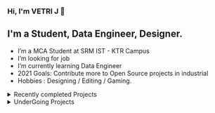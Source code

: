 ### Hi, I'm VETRI J 👋

## I'm a Student, Data Engineer, Designer.

- I’m a MCA Student at SRM IST - KTR Campus
- I’m looking for job 
- I’m currently learning Data Engineer
- 2021 Goals: Contribute more to Open Source projects in industrial
- Hobbies : Designing / Editing / Gaming.
<details>
  <summary> Recently completed Projects</summary>
<!--START_SECTION:activity-->
  
1. [ETL(Transformation 5M data into Actional Insights)](https://github.com/vettrivikas/DataEngineering/blob/main/ETL/ETL_Process.ipynb)

2. [Twitter Sentiment Analysis Using Spark Streaming Kafka](https://github.com/vettrivikas/DataEngineering)

3. [TechUtsav7.0 (SRM College Event Site created using Angular, Firebase)](https://github.com/vettrivikas/techutsav)

4. [Survival Analysis Based on COVID -19 Patients(Final Year Project)](https://github.com/vettrivikas/Survival_Analysis)

5. [Create attractive Online shopping Nush_clothin(Boostrap)](https://vettrivikas.github.io/Nush_clothing/index.html)
<!--END_SECTION:activity-->
</details>

<details>
  <summary> UnderGoing Projects</summary>
<!--START_SECTION:activity-->
1. [DataEngineering](https://github.com/vettrivikas/DataEngineering)

<!--END_SECTION:activity-->
</details>

[twitter]: https://twitter.com/vettrivikas
[facebook]: https://www.facebook.com/vettri.vel.1293
[instagram]: https://www.instagram.com/vettri.vikas/
[linkedin]: https://www.linkedin.com/in/vetri-j-338085170/

